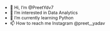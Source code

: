 - 👋 Hi, I’m @PreetYdv7
- 👀 I’m interested in Data Analytics
- 🌱 I’m currently learning Python
- 📫 How to reach me Instagram @preet__yadav 


<!---
PreetYdv7/PreetYdv7 is a ✨ special ✨ repository because its `README.md` (this file) appears on your GitHub profile.
You can click the Preview link to take a look at your changes.
--->
